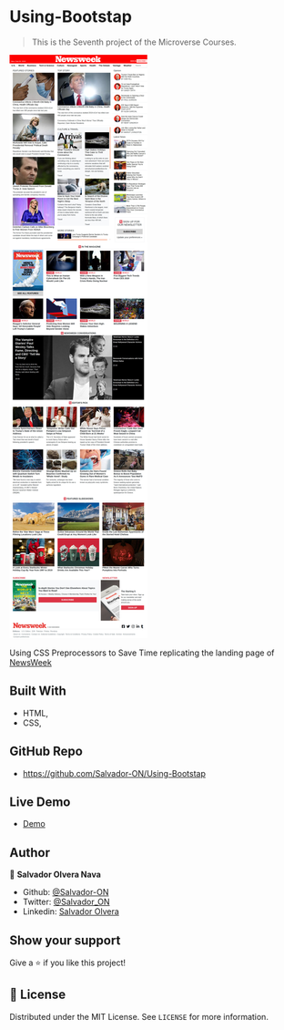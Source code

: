 # Using-Bootstap

> This is the Seventh project of the Microverse Courses.

![screenshot](media/screen-website.jpg)

Using CSS Preprocessors to Save Time replicating the landing page of [NewsWeek](https://www.newsweek.com)

## Built With

- HTML,
- CSS,

## GitHub Repo

- https://github.com/Salvador-ON/Using-Bootstap

## Live Demo

- [Demo](https://rawcdn.githack.com/Salvador-ON/Using-Bootstap/c100ff9c2b0365be8ab59527881ecde5fca71018/index.html)

## Author


👤 **Salvador Olvera Nava**

- Github: [@Salvador-ON](https://github.com/Salvador-ON)
- Twitter: [@Salvador_ON](https://twitter.com/Salvador_ON)
- Linkedin: [Salvador Olvera](https://www.linkedin.com/in/salvador-olvera-n)

## Show your support

Give a ⭐️ if you like this project!


## 📝 License

Distributed under the MIT License. See `LICENSE` for more information.
